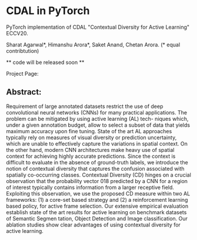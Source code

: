 # CDAL in PyTorch
PyTorch implementation of CDAL "Contextual Diversity for Active Learning" ECCV20.

Sharat Agarwal*, Himanshu Arora*, Saket Anand, Chetan Arora. (* equal contribtution)

** code will be released soon **

Project Page: <under progress>

## Abstract:
Requirement of large annotated datasets restrict the use of deep convolutional neural networks (CNNs) for many practical applications. The problem can be mitigated by using active learning (AL) tech- niques which, under a given annotation budget, allow to select a subset of data that yields maximum accuracy upon fine tuning. State of the art AL approaches typically rely on measures of visual diversity or prediction uncertainty, which are unable to effectively capture the variations in spatial context. On the other hand, modern CNN architectures make heavy use of spatial context for achieving highly accurate predictions. Since the context is difficult to evaluate in the absence of ground-truth labels, we introduce the notion of contextual diversity that captures the confusion associated with spatially co-occurring classes. Contextual Diversity (CD) hinges on a crucial observation that the probability vector 018 predicted by a CNN for a region of interest typically contains information from a larger receptive field. Exploiting this observation, we use the proposed CD measure within two AL frameworks: (1) a core-set based strategy and (2) a reinforcement learning based policy, for active frame selection. Our extensive empirical evaluation establish state of the art results for active learning on benchmark datasets of Semantic Segmen tation, Object Detection and Image classification. Our ablation studies show clear advantages of using contextual diversity for active learning.

